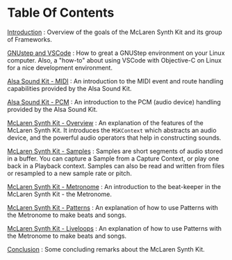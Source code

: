 # Table Of Contents

[Introduction](index.md)
: Overview of the goals of the McLaren Synth Kit and its group of Frameworks.

[GNUstep and VSCode](setup.md)
: How to great a GNUStep environment on your Linux computer.  Also, a "how-to" about using VSCode with Objective-C on Linux for a nice development environment.

[Alsa Sound Kit - MIDI](ask-midi.md)
: An introduction to the MIDI event and route handling capabilities provided by the Alsa Sound Kit.

[Alsa Sound Kit - PCM](ask-pcm.md)
: An introduction to the PCM (audio device) handling provided by the Alsa Sound Kit.

[McLaren Synth Kit - Overview](msk-over.md)
: An explanation of the features of the McLaren Synth Kit. It introduces the `MSKContext` which abstracts an audio device, and the powerful audio operators that help in constructing sounds.

[McLaren Synth Kit - Samples](msk-samples.md)
: Samples are short segments of audio stored in a buffer.  You can capture a Sample from a Capture Context, or play one back in a Playback context.  Samples can also be read and written from files or resampled to a new sample rate or pitch.

[McLaren Synth Kit - Metronome](msk-metronome.md)
: An introduction to the beat-keeper in the McLaren Synth Kit - the Metronome.

[McLaren Synth Kit - Patterns](msk-pattern.md)
: An explanation of how to use Patterns with the Metronome to make beats and songs.

[McLaren Synth Kit - Liveloops](msk-liveloop.md)
: An explanation of how to use Patterns with the Metronome to make beats and songs.

[Conclusion](conclusion.md)
: Some concluding remarks about the McLaren Synth Kit.

    
